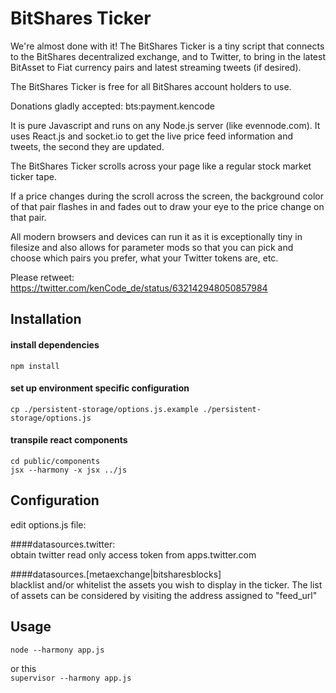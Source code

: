 # BitShares Ticker
 
We're almost done with it! 
The BitShares Ticker is a tiny script that connects to the BitShares decentralized exchange, and to Twitter, to bring in the latest BitAsset to Fiat currency pairs and latest streaming tweets (if desired).
 
The BitShares Ticker is free for all BitShares account holders to use. 
 
Donations gladly accepted: bts:payment.kencode
 
It is pure Javascript and runs on any Node.js server (like evennode.com). It uses React.js and socket.io to get the live price feed information and tweets, the second they are updated.
 
The BitShares Ticker scrolls across your page like a regular stock market ticker tape. 
 
If a price changes during the scroll across the screen, the background color of that pair flashes in and fades out to draw your eye to the price change on that pair.
 
All modern browsers and devices can run it as it is exceptionally tiny in filesize and also allows for parameter mods so that you can pick and choose which pairs you prefer, what your Twitter tokens are, etc. 
 
Please retweet: https://twitter.com/kenCode_de/status/632142948050857984 


## Installation
#### install dependencies
```npm install```  
#### set up environment specific configuration
```cp ./persistent-storage/options.js.example ./persistent-storage/options.js```  
#### transpile react components
```cd public/components```  
```jsx --harmony -x jsx ../js``` 

## Configuration
edit options.js file:   

####datasources.twitter:   
obtain twitter read only access token from apps.twitter.com   

####datasources.[metaexchange|bitsharesblocks]    
blacklist and/or whitelist the assets you wish to display in the ticker.  The list of assets can be considered by visiting the address assigned to "feed_url"

## Usage

```node --harmony app.js```   

or this   
```supervisor --harmony app.js```

